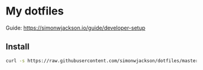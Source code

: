 # My dotfiles

Guide: https://simonwjackson.io/guide/developer-setup

## Install

```bash
curl -s https://raw.githubusercontent.com/simonwjackson/dotfiles/master/bin/post-install.sh | sudo -E sh
```
